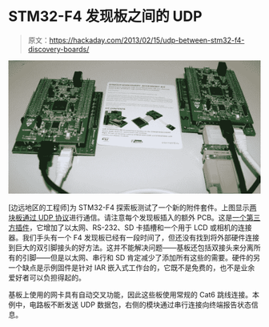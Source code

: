 # STM32-F4 发现板之间的 UDP

> 原文：<https://hackaday.com/2013/02/15/udp-between-stm32-f4-discovery-boards/>

![stm32-f4-udp](img/6aca6e07771221199ce5ef17d004aa1f.png)

[边远地区的工程师]为 STM32-F4 探索板测试了一个新的附件套件。上图显示[两块板通过 UDP 协议](http://www.backwoodsengineer.com/2013/02/geeky-post-stm32f4-bb-ethernet-projects.html)进行通信。请注意每个发现板插入的额外 PCB。这是[一个第三方插件](http://www.embedinfo.com/english/product/DM-STF4BB.asp)，它增加了以太网、RS-232、SD 卡插槽和一个用于 LCD 或相机的连接器。我们手头有一个 F4 发现板已经有一段时间了，但还没有找到将外部硬件连接到巨大的双引脚接头的好方法。这并不能解决问题——基板还包括双接头来分离所有的引脚——但是以太网、串行和 SD 肯定减少了添加所有这些的需要。硬件的另一个缺点是示例固件是针对 IAR 嵌入式工作台的，它既不是免费的，也不是业余爱好者可以负担得起的。

基板上使用的网卡具有自动交叉功能，因此这些板使用常规的 Cat6 跳线连接。本例中，电路板不断发送 UDP 数据包，右侧的模块通过串行连接向终端报告状态信息。
